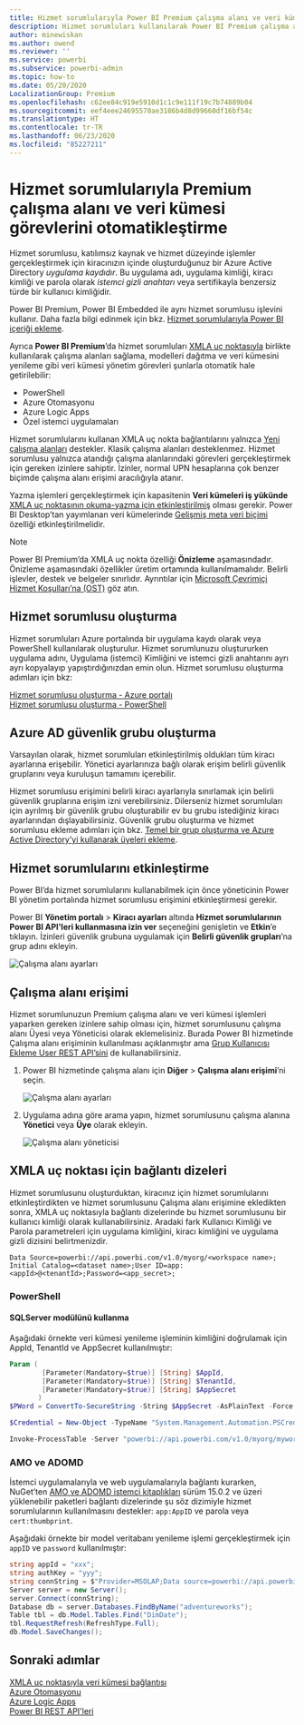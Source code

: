 ```yaml
---
title: Hizmet sorumlularıyla Power BI Premium çalışma alanı ve veri kümesi görevlerini otomatikleştirme | Microsoft Docs
description: Hizmet sorumluları kullanılarak Power BI Premium çalışma alanı ve veri kümesi yönetim görevlerinin nasıl otomatik hale getirileceğini öğrenin.
author: minewiskan
ms.author: owend
ms.reviewer: ''
ms.service: powerbi
ms.subservice: powerbi-admin
ms.topic: how-to
ms.date: 05/20/2020
LocalizationGroup: Premium
ms.openlocfilehash: c62ee84c919e5910d1c1c9e111f19c7b74889b04
ms.sourcegitcommit: eef4eee24695570ae3186b4d8d99660df16bf54c
ms.translationtype: HT
ms.contentlocale: tr-TR
ms.lasthandoff: 06/23/2020
ms.locfileid: "85227211"
---
```

# <a name="automate-premium-workspace-and-dataset-tasks-with-service-principals"></a>Hizmet sorumlularıyla Premium çalışma alanı ve veri kümesi görevlerini otomatikleştirme

Hizmet sorumlusu, katılımsız kaynak ve hizmet düzeyinde işlemler gerçekleştirmek için kiracınızın içinde oluşturduğunuz bir Azure Active Directory *uygulama kaydıdır*. Bu uygulama adı, uygulama kimliği, kiracı kimliği ve parola olarak *istemci gizli anahtarı* veya sertifikayla benzersiz türde bir kullanıcı kimliğidir.

Power BI Premium, Power BI Embedded ile aynı hizmet sorumlusu işlevini kullanır. Daha fazla bilgi edinmek için bkz. [Hizmet sorumlularıyla Power BI içeriği ekleme](../developer/embedded/embed-service-principal.md).

Ayrıca **Power BI Premium**’da hizmet sorumluları [XMLA uç noktasıyla](service-premium-connect-tools.md) birlikte kullanılarak çalışma alanları sağlama, modelleri dağıtma ve veri kümesini yenileme gibi veri kümesi yönetim görevleri şunlarla otomatik hale getirilebilir:

- PowerShell
- Azure Otomasyonu
- Azure Logic Apps
- Özel istemci uygulamaları

Hizmet sorumlularını kullanan XMLA uç nokta bağlantılarını yalnızca [Yeni çalışma alanları](../collaborate-share/service-new-workspaces.md) destekler. Klasik çalışma alanları desteklenmez. Hizmet sorumlusu yalnızca atandığı çalışma alanlarındaki görevleri gerçekleştirmek için gereken izinlere sahiptir. İzinler, normal UPN hesaplarına çok benzer biçimde çalışma alanı erişimi aracılığıyla atanır.

Yazma işlemleri gerçekleştirmek için kapasitenin **Veri kümeleri iş yükünde** [XMLA uç noktasının okuma-yazma için etkinleştirilmiş](service-premium-connect-tools.md#enable-xmla-read-write) olması gerekir. Power BI Desktop’tan yayımlanan veri kümelerinde [Gelişmiş meta veri biçimi](../connect-data/desktop-enhanced-dataset-metadata.md) özelliği etkinleştirilmelidir.

> [!NOTE]
> Power BI Premium’da XMLA uç nokta özelliği **Önizleme** aşamasındadır. Önizleme aşamasındaki özellikler üretim ortamında kullanılmamalıdır. Belirli işlevler, destek ve belgeler sınırlıdır.  Ayrıntılar için [Microsoft Çevrimiçi Hizmet Koşulları’na (OST)](https://www.microsoft.com/licensing/product-licensing/products?rtc=1) göz atın.

## <a name="create-a-service-principal"></a>Hizmet sorumlusu oluşturma

Hizmet sorumluları Azure portalında bir uygulama kaydı olarak veya PowerShell kullanılarak oluşturulur. Hizmet sorumlunuzu oluştururken uygulama adını, Uygulama (istemci) Kimliğini ve istemci gizli anahtarını ayrı ayrı kopyalayıp yapıştırdığınızdan emin olun. Hizmet sorumlusu oluşturma adımları için bkz:

[Hizmet sorumlusu oluşturma - Azure portalı](https://docs.microsoft.com/azure/active-directory/develop/howto-create-service-principal-portal)   
[Hizmet sorumlusu oluşturma - PowerShell](https://docs.microsoft.com/azure/active-directory/develop/howto-authenticate-service-principal-powershell)

## <a name="create-an-azure-ad-security-group"></a>Azure AD güvenlik grubu oluşturma

Varsayılan olarak, hizmet sorumluları etkinleştirilmiş oldukları tüm kiracı ayarlarına erişebilir. Yönetici ayarlarınıza bağlı olarak erişim belirli güvenlik gruplarını veya kuruluşun tamamını içerebilir.

Hizmet sorumlusu erişimini belirli kiracı ayarlarıyla sınırlamak için belirli güvenlik gruplarına erişim izni verebilirsiniz. Dilerseniz hizmet sorumluları için ayrılmış bir güvenlik grubu oluşturabilir ev bu grubu istediğiniz kiracı ayarlarından dışlayabilirsiniz. Güvenlik grubu oluşturma ve hizmet sorumlusu ekleme adımları için bkz. [Temel bir grup oluşturma ve Azure Active Directory’yi kullanarak üyeleri ekleme](https://docs.microsoft.com/azure/active-directory/fundamentals/active-directory-groups-create-azure-portal).

## <a name="enable-service-principals"></a>Hizmet sorumlularını etkinleştirme

Power BI’da hizmet sorumlularını kullanabilmek için önce yöneticinin Power BI yönetim portalında hizmet sorumlusu erişimini etkinleştirmesi gerekir.

Power BI **Yönetim portalı** > **Kiracı ayarları** altında **Hizmet sorumlularının Power BI API'leri kullanmasına izin ver** seçeneğini genişletin ve **Etkin**’e tıklayın. İzinleri güvenlik grubuna uygulamak için **Belirli güvenlik grupları**’na grup adını ekleyin.

![Çalışma alanı ayarları](media/service-premium-service-principal/admin-portal.png)

## <a name="workspace-access"></a>Çalışma alanı erişimi

Hizmet sorumlunuzun Premium çalışma alanı ve veri kümesi işlemleri yaparken gereken izinlere sahip olması için, hizmet sorumlusunu çalışma alanı Üyesi veya Yöneticisi olarak eklemelisiniz. Burada Power BI hizmetinde Çalışma alanı erişiminin kullanılması açıklanmıştır ama [Grup Kullanıcısı Ekleme User REST API’sini](https://docs.microsoft.com/rest/api/power-bi/groups/addgroupuser) de kullanabilirsiniz.

1. Power BI hizmetinde çalışma alanı için **Diğer** > **Çalışma alanı erişimi**’ni seçin.

    ![Çalışma alanı ayarları](media/service-premium-service-principal/workspace-access.png)

2. Uygulama adına göre arama yapın, hizmet sorumlusunu çalışma alanına **Yönetici** veya **Üye** olarak ekleyin.

    ![Çalışma alanı yöneticisi](media/service-premium-service-principal/add-service-principal-in-the-UI.png)

## <a name="connection-strings-for-the-xmla-endpoint"></a>XMLA uç noktası için bağlantı dizeleri

Hizmet sorumlusunu oluşturduktan, kiracınız için hizmet sorumlularını etkinleştirdikten ve hizmet sorumlusunu Çalışma alanı erişimine ekledikten sonra, XMLA uç noktasıyla bağlantı dizelerinde bu hizmet sorumlusunu bir kullanıcı kimliği olarak kullanabilirsiniz. Aradaki fark Kullanıcı Kimliği ve Parola parametreleri için uygulama kimliğini, kiracı kimliğini ve uygulama gizli dizisini belirtmenizdir.

`Data Source=powerbi://api.powerbi.com/v1.0/myorg/<workspace name>; Initial Catalog=<dataset name>;User ID=app:<appId>@<tenantId>;Password=<app_secret>;`

### <a name="powershell"></a>PowerShell

#### <a name="using-sqlserver-module"></a>SQLServer modülünü kullanma

Aşağıdaki örnekte veri kümesi yenileme işleminin kimliğini doğrulamak için AppId, TenantId ve AppSecret kullanılmıştır:

```powershell
Param (
        [Parameter(Mandatory=$true)] [String] $AppId,
        [Parameter(Mandatory=$true)] [String] $TenantId,
        [Parameter(Mandatory=$true)] [String] $AppSecret
       )
$PWord = ConvertTo-SecureString -String $AppSecret -AsPlainText -Force

$Credential = New-Object -TypeName "System.Management.Automation.PSCredential" -ArgumentList $AppId, $PWord

Invoke-ProcessTable -Server "powerbi://api.powerbi.com/v1.0/myorg/myworkspace" -TableName "mytable" -DatabaseName "mydataset" -RefreshType "Full" -ServicePrincipal -ApplicationId $AppId -TenantId $TenantId -Credential $Credential
```

### <a name="amo-and-adomd"></a>AMO ve ADOMD

İstemci uygulamalarıyla ve web uygulamalarıyla bağlantı kurarken, NuGet’ten [AMO ve ADOMD istemci kitaplıkları](https://docs.microsoft.com/azure/analysis-services/analysis-services-data-providers) sürüm 15.0.2 ve üzeri yüklenebilir paketleri bağlantı dizelerinde şu söz dizimiyle hizmet sorumlularının kullanılmasını destekler: `app:AppID` ve parola veya `cert:thumbprint`.

Aşağıdaki örnekte bir model veritabanı yenileme işlemi gerçekleştirmek için `appID` ve `password` kullanılmıştır:

```csharp
string appId = "xxx";
string authKey = "yyy";
string connString = $"Provider=MSOLAP;Data source=powerbi://api.powerbi.com/v1.0/<tenant>/<workspacename>;Initial catalog=<datasetname>;User ID=app:{appId};Password={authKey};";
Server server = new Server();
server.Connect(connString);
Database db = server.Databases.FindByName("adventureworks");
Table tbl = db.Model.Tables.Find("DimDate");
tbl.RequestRefresh(RefreshType.Full);
db.Model.SaveChanges();
```

## <a name="next-steps"></a>Sonraki adımlar

[XMLA uç noktasıyla veri kümesi bağlantısı](service-premium-connect-tools.md)  
[Azure Otomasyonu](https://docs.microsoft.com/azure/automation)  
[Azure Logic Apps](https://docs.microsoft.com/azure/logic-apps/)  
[Power BI REST API'leri](https://docs.microsoft.com/rest/api/power-bi/)
